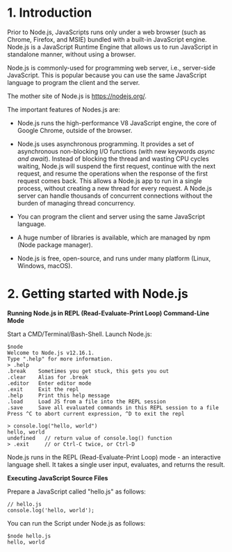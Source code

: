 # 1. Introduction

Prior to Node.js, JavaScripts runs only under a web browser (such as Chrome, Firefox, and MSIE) bundled with a built-in JavaScript engine. Node.js is a JavaScript Runtime Engine that allows us to run JavaScript in standalone manner, without using a browser.

Node.js is commonly-used for programming web server, i.e., server-side JavaScript. This is popular because you can use the same JavaScript language to program the client and the server.

The mother site of Node.js is https://nodejs.org/.

The important features of Nodes.js are:

- Node.js runs the high-performance V8 JavaScript engine, the core of Google Chrome, outside of the browser.

- Node.js uses asynchronous programming. It provides a set of asynchronous non-blocking I/O functions (with new keywords *async and await*). Instead of blocking the thread and wasting CPU cycles waiting, Node.js will suspend the first request, continue with the next request, and resume the operations when the response of the first request comes back. This allows a Node.js app to run in a single process, without creating a new thread for every request. A Node.js server can handle thousands of concurrent connections without the burden of managing thread concurrency.

- You can program the client and server using the same JavaScript language.

- A huge number of libraries is available, which are managed by npm (Node package manager).

- Node.js is free, open-source, and runs under many platform (Linux, Windows, macOS).


# 2. Getting started with Node.js

**Running Node.js in REPL (Read-Evaluate-Print Loop) Command-Line Mode**

Start a CMD/Terminal/Bash-Shell. Launch Node.js:

```
$node
Welcome to Node.js v12.16.1.
Type ".help" for more information.
> .help
.break    Sometimes you get stuck, this gets you out
.clear    Alias for .break
.editor   Enter editor mode
.exit     Exit the repl
.help     Print this help message
.load     Load JS from a file into the REPL session
.save     Save all evaluated commands in this REPL session to a file
Press ^C to abort current expression, ^D to exit the repl

> console.log("hello, world")
hello, world
undefined   // return value of console.log() function
> .exit     // or Ctrl-C twice, or Ctrl-D
```

Node.js runs in the REPL (Read-Evaluate-Print Loop) mode - an interactive language shell. It takes a single user input, evaluates, and returns the result.

**Executing JavaScript Source Files**

Prepare a JavaScript called "hello.js" as follows:
```
// hello.js
console.log('hello, world');
```
You can run the Script under Node.js as follows:
```
$node hello.js
hello, world
```

